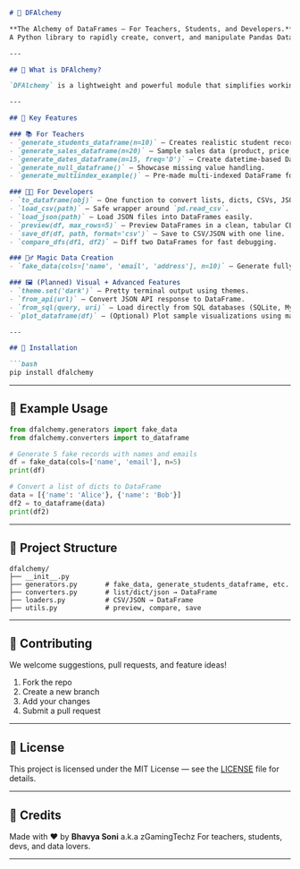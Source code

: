 ````markdown
# 🧪 DFAlchemy

**The Alchemy of DataFrames — For Teachers, Students, and Developers.**  
A Python library to rapidly create, convert, and manipulate Pandas DataFrames with ease.

---

## 🚀 What is DFAlchemy?

`DFAlchemy` is a lightweight and powerful module that simplifies working with Pandas DataFrames. Whether you're a teacher trying to demonstrate a concept, or a developer quickly testing logic — DFAlchemy helps you create DataFrames magically from lists, dicts, JSONs, CSVs, or even fake data.

---

## 🎯 Key Features

### 📚 For Teachers
- `generate_students_dataframe(n=10)` – Creates realistic student records (names, marks, attendance).
- `generate_sales_dataframe(n=20)` – Sample sales data (product, price, quantity, revenue).
- `generate_dates_dataframe(n=15, freq='D')` – Create datetime-based DataFrames.
- `generate_null_dataframe()` – Showcase missing value handling.
- `generate_multiindex_example()` – Pre-made multi-indexed DataFrame for teaching.

### 👨‍💻 For Developers
- `to_dataframe(obj)` – One function to convert lists, dicts, CSVs, JSON, etc. to DataFrame.
- `load_csv(path)` – Safe wrapper around `pd.read_csv`.
- `load_json(path)` – Load JSON files into DataFrames easily.
- `preview(df, max_rows=5)` – Preview DataFrames in a clean, tabular CLI format.
- `save_df(df, path, format='csv')` – Save to CSV/JSON with one line.
- `compare_dfs(df1, df2)` – Diff two DataFrames for fast debugging.

### 🧙‍♂️ Magic Data Creation
- `fake_data(cols=['name', 'email', 'address'], n=10)` – Generate fully fake but realistic data using `Faker`.

### 🖼️ (Planned) Visual + Advanced Features
- `theme.set('dark')` – Pretty terminal output using themes.
- `from_api(url)` – Convert JSON API response to DataFrame.
- `from_sql(query, uri)` – Load directly from SQL databases (SQLite, MySQL, etc.)
- `plot_dataframe(df)` – (Optional) Plot sample visualizations using matplotlib/seaborn.

---

## 🔧 Installation

```bash
pip install dfalchemy
````

---

## 🧪 Example Usage

```python
from dfalchemy.generators import fake_data
from dfalchemy.converters import to_dataframe

# Generate 5 fake records with names and emails
df = fake_data(cols=['name', 'email'], n=5)
print(df)

# Convert a list of dicts to DataFrame
data = [{'name': 'Alice'}, {'name': 'Bob'}]
df2 = to_dataframe(data)
print(df2)
```

---

## 🧩 Project Structure

```
dfalchemy/
├── __init__.py
├── generators.py       # fake_data, generate_students_dataframe, etc.
├── converters.py       # list/dict/json → DataFrame
├── loaders.py          # CSV/JSON → DataFrame
├── utils.py            # preview, compare, save
```

---

## 🤝 Contributing

We welcome suggestions, pull requests, and feature ideas!

1. Fork the repo
2. Create a new branch
3. Add your changes
4. Submit a pull request

---

## 📜 License

This project is licensed under the MIT License — see the [LICENSE](LICENSE) file for details.

---

## 💬 Credits

Made with ❤️ by **Bhavya Soni** a.k.a zGamingTechz
For teachers, students, devs, and data lovers.

---

```